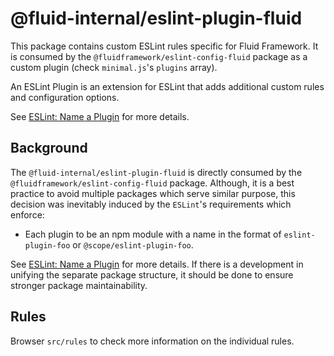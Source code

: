 # @fluid-internal/eslint-plugin-fluid

This package contains custom ESLint rules specific for Fluid Framework. It is consumed by the `@fluidframework/eslint-config-fluid` package as a custom plugin (check `minimal.js`'s `plugins` array).

An ESLint Plugin is an extension for ESLint that adds additional custom rules and configuration options.

See [ESLint: Name a Plugin](https://eslint.org/docs/latest/extend/plugins) for more details.

## Background

The `@fluid-internal/eslint-plugin-fluid` is directly consumed by the `@fluidframework/eslint-config-fluid` package. Although, it is a best practice to avoid multiple packages which serve similar purpose, this decision was inevitably induced by the `ESLint`'s requirements which enforce:

- Each plugin to be an npm module with a name in the format of `eslint-plugin-foo` or `@scope/eslint-plugin-foo`.

See [ESLint: Name a Plugin](https://eslint.org/docs/latest/extend/plugins#name-a-plugin) for more details. If there is a development in unifying the separate package structure, it should be done to ensure stronger package maintainability.

## Rules

Browser `src/rules` to check more information on the individual rules.
